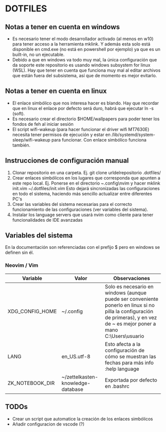 # DOTFILES

## Notas a tener en cuenta en windows
 - Es necesario tener el modo desarrollador activado (al menos en w10) para tener acceso a la herramienta mklink. Y además esta solo está disponible en cmd.exe (no está en powershell por ejemplo) ya que es un built-in, no un ejecutable.
 - Debido a que en windows va todo muy mal, la única configuración que da soporte este repositorio es usando windows subsystem for linux (WSL). Hay que tener en cuenta que funciona muy mal al editar archivos que están fuera del subsistema, así que de momento es mejor evitarlo.

## Notas a tener en cuenta en linux
 - El enlace simbólico que nos interesa hacer es blando. Hay que recordar que en linux el enlace por defecto será duro, habrá que ejecutar ln -s  (soft).
 - Es necesario crear el directorio $HOME/wallpapers para poder tener los fondos de feh al iniciar sesión
 - El script wifi-wakeup (para hacer funcionar el driver wifi MT7630E) necesita tener permisos de ejecución y estar en /lib/systemd/system-sleep/wifi-wakeup para funcionar. Con enlace simbólico funciona también.
## Instrucciones de configuración manual

 1. Clonar repositorio en una carpeta. Ej. git clone urldelrepositorio .dotfiles/
 2. Crear enlaces simbólicos en los lugares que corresponda que apunten a este repo local.
    Ej. Ponerse en el directorio ~\.config\nvim y hacer mklink init.vim ~/.dotfiles/init.vim
    Esto dejará sincronizadas las configuraciones en todo el sistema, haciendo más sencillo actualizar entre diferentes PC's
 3. Crear las variables del sistema necesarias para el correcto funcionamiento de las configuraciones (ver variables del sistema).
 4. Instalar los language servers que usará nvim como cliente para tener funcionalidades de IDE avanzadas

## Variables del sistema
 En la documentación son referenciadas con el prefijo $ pero en windows se definen sin él.
### Neovim / Vim

| Variable |Valor | Observaciones |
| -------- | ---- | ------------- |
| XDG_CONFIG_HOME | ~/.config | Solo es necesario en windows (aunque puede ser conveniente ponerlo en linux si no pilla la configuración de primeras), y en vez de ~ es mejor poner a mano C:\Users\usuario|
| LANG	| en_US.utf-8 | Esto afecta a la configuración de cómo se muestran las fechas para más info :help language|
| ZK_NOTEBOOK_DIR | ~/zettelkasten-knowledge-database | Exportada por defecto en .bashrc |

## TODOs

 - Crear un script que automatice la creación de los enlaces simbólicos
 - Añadir configuracion de vscode (?)
